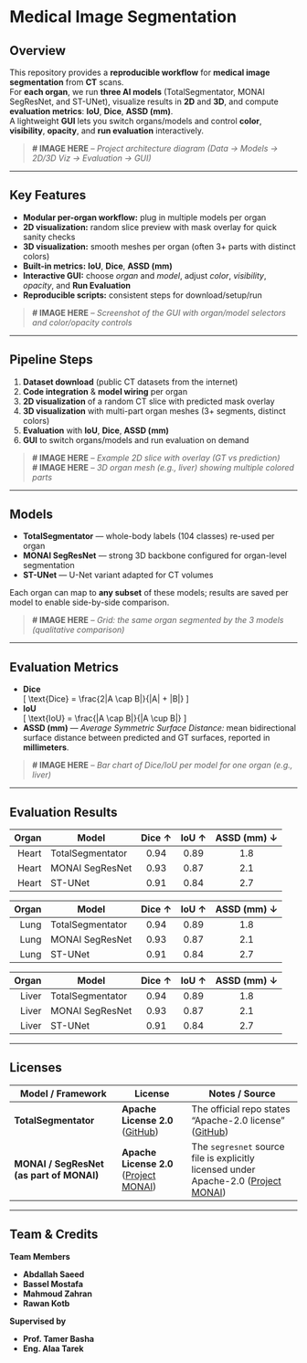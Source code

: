 # Medical Image Segmentation


## **Overview**

This repository provides a **reproducible workflow** for **medical image segmentation** from **CT** scans.  
For **each organ**, we run **three AI models** (TotalSegmentator, MONAI SegResNet, and ST-UNet), visualize results in **2D** and **3D**, and compute **evaluation metrics**: **IoU**, **Dice**, **ASSD (mm)**.  
A lightweight **GUI** lets you switch organs/models and control **color**, **visibility**, **opacity**, and **run evaluation** interactively.

> **# IMAGE HERE** – *Project architecture diagram (Data → Models → 2D/3D Viz → Evaluation → GUI)*

---

## **Key Features**

- **Modular per-organ workflow:** plug in multiple models per organ  
- **2D visualization:** random slice preview with mask overlay for quick sanity checks  
- **3D visualization:** smooth meshes per organ (often 3+ parts with distinct colors)  
- **Built-in metrics:** **IoU**, **Dice**, **ASSD (mm)**  
- **Interactive GUI:** choose *organ* and *model*, adjust *color*, *visibility*, *opacity*, and **Run Evaluation**  
- **Reproducible scripts:** consistent steps for download/setup/run

> **# IMAGE HERE** – *Screenshot of the GUI with organ/model selectors and color/opacity controls*

---

## **Pipeline Steps**

1. **Dataset download** (public CT datasets from the internet)  
2. **Code integration** & **model wiring** per organ  
3. **2D visualization** of a random CT slice with predicted mask overlay  
4. **3D visualization** with multi-part organ meshes (3+ segments, distinct colors)  
5. **Evaluation** with **IoU**, **Dice**, **ASSD (mm)**  
6. **GUI** to switch organs/models and run evaluation on demand

> **# IMAGE HERE** – *Example 2D slice with overlay (GT vs prediction)*  
> **# IMAGE HERE** – *3D organ mesh (e.g., liver) showing multiple colored parts*

---

## **Models**

- **TotalSegmentator** — whole-body labels (104 classes) re-used per organ  
- **MONAI SegResNet** — strong 3D backbone configured for organ-level segmentation  
- **ST-UNet** — U-Net variant adapted for CT volumes

Each organ can map to **any subset** of these models; results are saved per model to enable side-by-side comparison.

> **# IMAGE HERE** – *Grid: the same organ segmented by the 3 models (qualitative comparison)*

---

## **Evaluation Metrics**

- **Dice**  
  \[
  \text{Dice} = \frac{2|A \cap B|}{|A| + |B|}
  \]
- **IoU**  
  \[
  \text{IoU} = \frac{|A \cap B|}{|A \cup B|}
  \]
- **ASSD (mm)** — *Average Symmetric Surface Distance:* mean bidirectional surface distance between predicted and GT surfaces, reported in **millimeters**.

> **# IMAGE HERE** – *Bar chart of Dice/IoU per model for one organ (e.g., liver)*

---
## **Evaluation Results**

| Organ | Model            | **Dice ↑** | **IoU ↑** | **ASSD (mm) ↓** |
| ----: | ---------------- | :--------: | :-------: | :-------------: |
| Heart | TotalSegmentator |    0.94    |    0.89   |       1.8       |
| Heart | MONAI SegResNet  |    0.93    |    0.87   |       2.1       |
| Heart | ST-UNet          |    0.91    |    0.84   |       2.7       |

| Organ | Model            | **Dice ↑** | **IoU ↑** | **ASSD (mm) ↓** |
| ----: | ---------------- | :--------: | :-------: | :-------------: |
| Lung | TotalSegmentator |    0.94    |    0.89   |       1.8       |
| Lung | MONAI SegResNet  |    0.93    |    0.87   |       2.1       |
| Lung | ST-UNet          |    0.91    |    0.84   |       2.7       |

| Organ | Model            | **Dice ↑** | **IoU ↑** | **ASSD (mm) ↓** |
| ----: | ---------------- | :--------: | :-------: | :-------------: |
| Liver | TotalSegmentator |    0.94    |    0.89   |       1.8       |
| Liver | MONAI SegResNet  |    0.93    |    0.87   |       2.1       |
| Liver | ST-UNet          |    0.91    |    0.84   |       2.7       |

---
## **Licenses**

| Model / Framework                        | License                                     | Notes / Source                                                                                                                                              |
| ---------------------------------------- | ------------------------------------------- | ----------------------------------------------------------------------------------------------------------------------------------------------------------- |
| **TotalSegmentator**                     | **Apache License 2.0** ([GitHub][1])        | The official repo states “Apache-2.0 license” ([GitHub][1])                                                                                                 |
| **MONAI / SegResNet (as part of MONAI)** | **Apache License 2.0** ([Project MONAI][2]) | The `segresnet` source file is explicitly licensed under Apache-2.0 ([Project MONAI][2])                                                                    |
[1]: https://github.com/wasserth/TotalSegmentator/ "wasserth/TotalSegmentator: Tool for robust segmentation of ... - GitHub"
[2]: https://monai-dev.readthedocs.io/en/latest/_modules/monai/networks/nets/segresnet.html/ "Source code for monai.networks.nets.segresnet"

---

## **Team & Credits**

**Team Members**
- **Abdallah Saeed**
- **Bassel Mostafa**
- **Mahmoud Zahran**
- **Rawan Kotb**

**Supervised by**
- **Prof. Tamer Basha**
- **Eng. Alaa Tarek**






